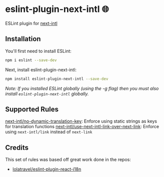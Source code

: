 # eslint-plugin-next-intl 🌐

ESLint plugin for [next-intl](https://github.com/amannn/next-intl)

## Installation

You'll first need to install ESLint:

```bash
npm i eslint --save-dev
```

Next, install eslint-plugin-next-intl:

```bash
npm install eslint-plugin-next-intl --save-dev
```

_Note: If you installed ESLint globally (using the -g flag) then you must also install `eslint-plugin-next-intl` globally._

## Supported Rules

[next-intl/no-dynamic-translation-key](./docs/rules/no-dynamic-translation-key.md): Enforce using static strings as keys for translation functions
[next-intl/use-next-intl-link-over-next-link](./docs/rules/use-next-intl-link-over-next-link.md): Enforce using `next-intl/link` instead of `next-link`

## Credits

This set of rules was based off great work done in the repos:

- [lolatravel/eslint-plugin-react-i18n](https://github.com/lolatravel/eslint-plugin-react-i18n)
